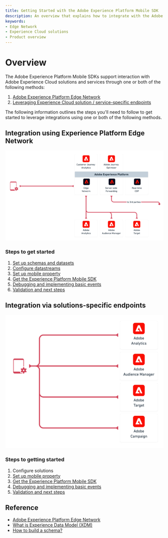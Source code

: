 ```yaml
---
title: Getting Started with the Adobe Experience Platform Mobile SDK
description: An overview that explains how to integrate with the Adobe Experience Cloud solutions using the Adobe Experience Platform Mobile SDKs.
keywords:
- Edge Network
- Experience Cloud solutions
- Product overview
---
```


# Overview

The Adobe Experience Platform Mobile SDKs support interaction with Adobe Experience Cloud solutions and services through one or both of the following methods:

1. [Adobe Experience Platform Edge Network](#integration-using-experience-platform-edge-network)
2. [Leveraging Experience Cloud solution / service-specific endpoints](#integration-via-solutions-specific-endpoints)

The following information outlines the steps you'll need to follow to get started to leverage integrations using one or both of the following methods.

## Integration using Experience Platform Edge Network

![](./assets/index/edge-network-integration.png)

### Steps to get started

1. [Set up schemas and datasets](./set-up-schemas-and-datasets.md)
2. [Configure datastreams](./configure-datastreams.md)
3. [Set up mobile property](./create-a-mobile-property.md)
4. [Get the Experience Platform Mobile SDK](./get-the-sdk.md)
5. [Debugging and implementing basic events](./enable-debug-logging.md)
6. [Validation and next steps](./validate.md)

## Integration via solutions-specific endpoints

![](./assets/index/solution-specific-integration.png)

### Steps to getting started

1. Configure solutions
2. [Set up mobile property](./create-a-mobile-property.md)
3. [Get the Experience Platform Mobile SDK](./get-the-sdk.md)
4. [Debugging and implementing basic events](./enable-debug-logging.md)
5. [Validation and next steps](./validate.md)

## Reference

* [Adobe Experience Platform Edge Network](https://experienceleague.adobe.com/docs/web-sdk-learn/tutorials/introduction-to-web-sdk-and-edge-network.html)
* [What is Experience Data Model (XDM)](https://experienceleague.adobe.com/docs/experience-platform/xdm/home.html)
* [How to build a schema?](https://experienceleague.adobe.com/docs/experience-platform/xdm/schema/composition.html#schema)

